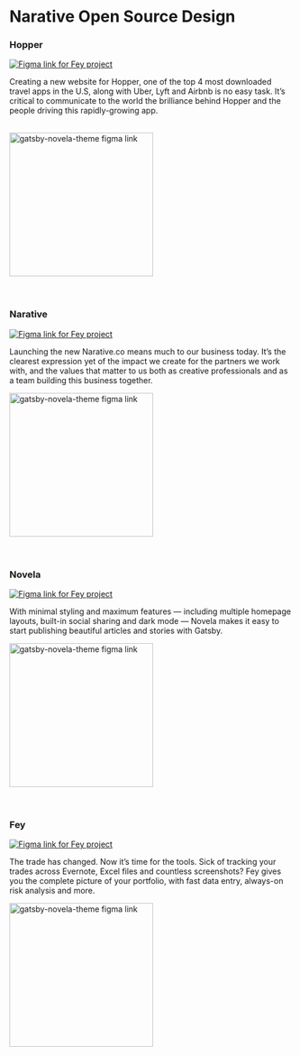 # Narative Open Source Design

### Hopper

<a href="https://narative.co/design/open/hopper" target="_blank">
<img src="https://raw.githubusercontent.com/narative/design/master/assets/hopper-OSS.jpg" alt="Figma link for Fey project" />
</a>

<br />

Creating a new website for Hopper, one of the top 4 most downloaded travel apps in the U.S, along with Uber, Lyft and Airbnb is no easy task. It’s critical to communicate to the world the brilliance behind Hopper and the people driving this rapidly-growing app.

<br />

<div>
<a href="https://narative.co/design/open/hopper" target="_blank">
<img src="https://raw.githubusercontent.com/narative/gatsby-theme-novela-example/master/assets/gatsby-theme-novela-cta-figma.jpg" alt="gatsby-novela-theme figma link" width="255px" />
</a>
</div>

<br />
<br />

### Narative

<a href="https://narative.co/design/open/narative" target="_blank">
<img src="https://raw.githubusercontent.com/narative/design/master/assets/narative-OSS.jpg" alt="Figma link for Fey project" />
</a>

<br />

Launching the new Narative.co means much to our business today. It’s the clearest expression yet of the impact we create for the partners we work with, and the values that matter to us both as creative professionals and as a team building this business together.

<div>
<a href="https://narative.co/design/open/narative" target="_blank">
<img src="https://raw.githubusercontent.com/narative/gatsby-theme-novela-example/master/assets/gatsby-theme-novela-cta-figma.jpg" alt="gatsby-novela-theme figma link" width="255px" />
</a>
</div>

<br />
<br />

### Novela

<a href="https://narative.co/design/open/novela" target="_blank">
<img src="https://raw.githubusercontent.com/narative/design/master/assets/novela-OSS.jpg" alt="Figma link for Fey project" />
</a>

<br />

With minimal styling and maximum features — including multiple homepage layouts, built-in social sharing and dark mode — Novela makes it easy to start publishing beautiful articles and stories with Gatsby.

<div>
<a href="https://narative.co/design/open/novela" target="_blank">
<img src="https://raw.githubusercontent.com/narative/gatsby-theme-novela-example/master/assets/gatsby-theme-novela-cta-figma.jpg" alt="gatsby-novela-theme figma link" width="255px" />
</a>
</div>

<br />
<br />

### Fey

<a href="https://narative.co/design/open/fey" target="_blank">
<img src="https://raw.githubusercontent.com/narative/design/master/assets/fey-OSS.jpg" alt="Figma link for Fey project" />
</a>

<br />

The trade has changed. Now it’s time for the tools.
Sick of tracking your trades across Evernote, Excel files and countless screenshots? Fey gives you the complete picture of your portfolio, with fast data entry, always-on risk analysis and more.

<div>
<a href="https://narative.co/design/open/fey" target="_blank">
<img src="https://raw.githubusercontent.com/narative/gatsby-theme-novela-example/master/assets/gatsby-theme-novela-cta-figma.jpg" alt="gatsby-novela-theme figma link" width="255px" />
</a>
</div>
